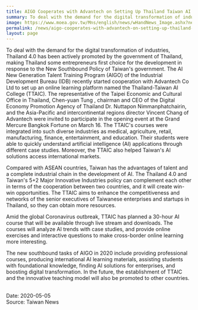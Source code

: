 ```yaml
---
title: AIGO Cooperates with Advantech on Setting Up Thailand Taiwan AI College (TTAIC) to Boost AI Upgrading and Digital Transformation for Taiwanese Entrepreneurs
summary: To deal with the demand for the digital transformation of industries, Thailand 4.0 has been actively promoted by the government of Thailand, making Thailand some entrepreneurs` first choice for the development in response to the New Southbound Policy of Taiwan`s government.
image: https://www.moea.gov.tw/Mns/english/news/wHandNews_Image.ashx?news_id=89592&serial_no=1&thumb=1
permalink: /news/aigo-cooperates-with-advantech-on-setting-up-thailand-taiwan-ai-college/
layout: page
---
```

To deal with the demand for the digital transformation of industries, Thailand 4.0 has been actively promoted by the government of Thailand, making Thailand some entrepreneurs first choice for the development in response to the New Southbound Policy of Taiwan's government. The AI New Generation Talent Training Program (AIGO) of the Industrial Development Bureau (IDB) recently started cooperation with Advantech Co Ltd  to set up an online learning platform named the Thailand-Taiwan AI College (TTAIC). The representative of the Taipei Economic and Cultural Office in Thailand, Chen-yuan Tung , chairman and CEO of the Digital Economy Promotion Agency of Thailand Dr. Nuttapon Nimmanphatchairin, and the Asia-Pacific and intercontinental regions director Vincent Chang of Advantech were invited to participate in the opening event at the Grand Mercure Bangkok Fortune on March 16. The TTAIC's courses were integrated into such diverse industries as medical, agriculture, retail, manufacturing, finance, entertainment, and education. Their students were able to quickly understand artificial intelligence (AI) applications through different case studies. Moreover, the TTAIC also helped Taiwan's AI solutions access international markets.

Compared with ASEAN countries, Taiwan has the advantages of talent and a complete industrial chain in the development of AI. The Thailand 4.0 and Taiwan's 5+2 Major Innovative Industries policy can complement each other in terms of the cooperation between two countries, and it will create win-win opportunities. The TTAIC aims to enhance the competitiveness and networks of the senior executives of Taiwanese enterprises and startups in Thailand, so they can obtain more resources.

Amid the global Coronavirus outbreak, TTAIC has planned a 30-hour AI course that will be available through live stream and downloads. The courses will analyze AI trends with case studies, and provide online exercises and interactive questions to make cross-border online learning more interesting.

The new southbound tasks of AIGO in 2020 include providing professional courses, producing international AI learning materials, assisting students with foundational knowledge, finding AI solutions for enterprises, and boosting digital transformation. In the future, the establishment of TTAIC and the innovative teaching model will also be promoted to other countries.

<br/>
Date: 2020-05-05
<br/>
Source: Taiwan News
